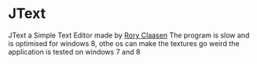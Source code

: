 JText
=====

JText a Simple Text Editor made by [Rory Claasen](http://github.com/gogo98901)
The program is slow and is optimised for windows 8, othe os can make the textures go weird
the application is tested on windows 7 and 8


